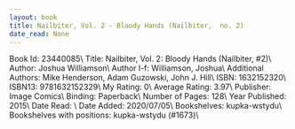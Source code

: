 ```yaml
---
layout: book
title: Nailbiter, Vol. 2 - Bloody Hands (Nailbiter,  no. 2)
date_read: None
---
```


Book Id: 23440085\ 
Title: Nailbiter, Vol. 2: Bloody Hands (Nailbiter, #2)\ 
Author: Joshua Williamson\ 
Author l-f: Williamson, Joshua\ 
Additional Authors: Mike Henderson, Adam Guzowski, John J. Hill\ 
ISBN: 1632152320\ 
ISBN13: 9781632152329\ 
My Rating: 0\ 
Average Rating: 3.97\ 
Publisher: Image Comics\ 
Binding: Paperback\ 
Number of Pages: 128\ 
Year Published: 2015\ 
Date Read: \ 
Date Added: 2020/07/05\ 
Bookshelves: kupka-wstydu\ 
Bookshelves with positions: kupka-wstydu (#1673)\ 

